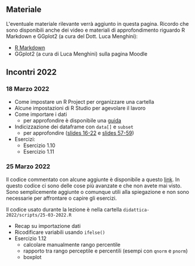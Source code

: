 ## Materiale

L'eventuale materiale rilevante verrà aggiunto in questa pagina. Ricordo che sono disponibili anche dei video e materiali di approfondimento riguardo R  Markdown e GGplot2 (a cura del Dott. Luca Menghini):

- [R Markdown](https://filippogambarota.github.io/rmarkdown-intro/)
- GGplot2 (a cura di Luca Menghini) sulla pagina Moodle

## Incontri 2022

### 18 Marzo 2022

- Come impostare un R Project per organizzare una cartella
- Alcune impostazioni di R Studio per agevolare il lavoro
- Come importare i dati
    - per approfondire è disponibile una [guida](https://filippogambarota.github.io/corsoR/extra/importing_data.html)
- Indicizzazione dei dataframe con `data[]` e `subset`
    - per approfondire ([slides 16-22](https://filippogambarota.github.io/corsoR/slides/3_data_structures/3_data_structures.html#16) e [slides 57-59](https://filippogambarota.github.io/corsoR/slides/3_data_structures/3_data_structures.html#57))
- Esercizi:
    - Esercizio 1.10
    - Esercizio 1.11

### 25 Marzo 2022

Il codice commentato con alcune aggiunte è disponibile a questo [link](didattica-2022/reports/di-25-03-2022.html). In questo codice ci sono delle cose più avanzate e che non avete mai visto. Sono semplicemente aggiunte o comunque utili alla spiegazione e non sono necessarie per affrontare o capire gli esercizi.

Il codice usato durante la lezione è nella cartella `didattica-2022/scripts/25-03-2022.R`

- Recap su importazione dati
- Ricodificare variabili usando `ifelse()`
- Esercizio 1.12
    - calcolare manualmente rango percentile
    - rapporto tra rango perceptile e percentili (esempi con `qnorm` e `pnorm`)
    - boxplot